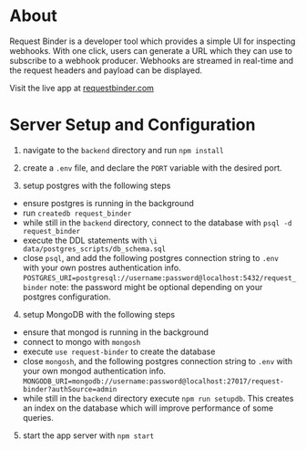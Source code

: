 # About

Request Binder is a developer tool which provides a simple UI for inspecting webhooks. With one click, users can generate a URL which they can use to subscribe to a webhook producer. Webhooks are streamed in real-time and the request headers and payload can be displayed.

Visit the live app at [requestbinder.com](https://requestbinder.com/)


# Server Setup and Configuration

1. navigate to the `backend` directory and run `npm install`

2. create a `.env` file, and declare the `PORT` variable with the desired port.

3. setup postgres with the following steps
  - ensure postgres is running in the background
  - run `createdb request_binder`
  - while still in the `backend` directory, connect to the database with `psql -d request_binder`
  - execute the DDL statements with `\i data/postgres_scripts/db_schema.sql`
  - close `psql`, and add the following postgres connection string to `.env` with your own postres authentication info.
      `POSTGRES_URI=postgresql://username:password@localhost:5432/request_binder`
      note: the password might be optional depending on your postgres configuration.

4. setup MongoDB with the following steps
  - ensure that mongod is running in the background
  - connect to mongo with `mongosh`
  - execute `use request-binder` to create the database
  - close `mongosh`, and the following postgres connection string to `.env` with your own mongod authentication info.
    `MONGODB_URI=mongodb://username:password@localhost:27017/request-binder?authSource=admin`
  - while still in the `backend` directory execute `npm run setupdb`. This creates an index on the database which will improve performance of some queries. 

5. start the app server with `npm start`
